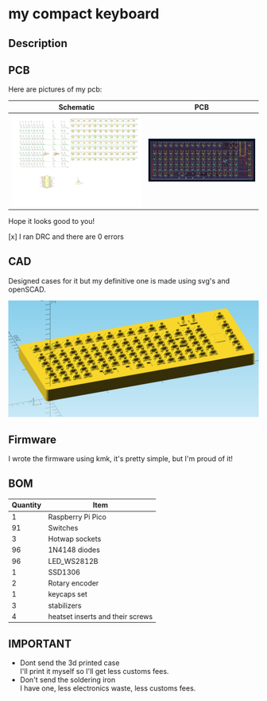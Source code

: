 # my compact keyboard

## Description

## PCB
Here are pictures of my pcb:

| **Schematic** | **PCB** |
|---------------|---------|
|![](./assets/img/schm.png)|![](./assets/img/pcb.png)|

Hope it looks good to you!

[x] I ran DRC and there are 0 errors

## CAD
Designed cases for it but my definitive one is made using svg's and openSCAD.

![](./assets/img/case.png)

## Firmware

I wrote the firmware using kmk, it's pretty simple, but I'm proud of it!

## BOM
| **Quantity** | **Item**                         |
|--------------|----------------------------------|
| 1            | Raspberry Pi Pico                |
| 91           | Switches                         |
| 3            | Hotwap sockets                   |
| 96           | 1N4148 diodes                    |
| 96           | LED_WS2812B                      |
| 1            | SSD1306                          |
| 2            | Rotary encoder                   |
| 1            | keycaps set                      |
| 3            | stabilizers                      |
| 4            | heatset inserts and their screws |

## IMPORTANT

- Dont send the 3d printed case  
    I'll print it myself so I'll get less customs fees.
- Don't send the soldering iron  
  I have one, less electronics waste, less customs fees.

